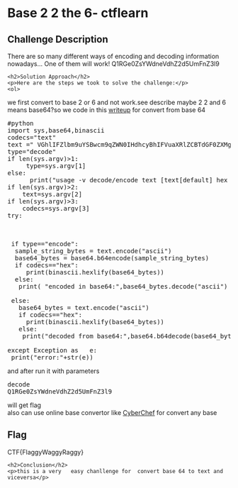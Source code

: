 
<!DOCTYPE html>
<html>

<body>
    <h1>Base 2 2 the 6- ctflearn</h1>
    <h2>Challenge Description</h2>
    <p> There are so many different ways of encoding and decoding information nowadays... One of them will work! Q1RGe0ZsYWdneVdhZ2d5UmFnZ3l9
</p>
 
    <h2>Solution Approach</h2>
    <p>Here are the steps we took to solve the challenge:</p>
    <ol>
we first convert to base 2 or 6 and not work.see describe maybe 2 2 and 6 means base64?so  we   code in this  <a href="https://cybersecctf.github.io/blog/2024/googlectf/beginners-quest/0000/0/writeup1.md">writeup</a> for convert from base 64
<pre>
#python
import sys,base64,binascii
codecs="text"
text =" VGhlIFZlbm9uYSBwcm9qZWN0IHdhcyBhIFVuaXRlZCBTdGF0ZXMgY291bnRlcmludGVsbGlnZW5jZSBwcm9ncmFtIGluaXRpYXRlZCBkdXJpbmcgV29ybGQgV2FyIElJLg=="
type="decode"
if len(sys.argv)>1:
     type=sys.argv[1]
else:
      print("usage -v decode/encode text [text[default] hex base64]")
if len(sys.argv)>2:
    text=sys.argv[2]
if len(sys.argv)>3:
    codecs=sys.argv[3]       
try:

 
 
 if type=="encode":
  sample_string_bytes = text.encode("ascii") 
  base64_bytes = base64.b64encode(sample_string_bytes) 
  if codecs=="hex":
     print(binascii.hexlify(base64_bytes))
  else:  
   print( "encoded in base64:",base64_bytes.decode("ascii") )
 
 else:
   base64_bytes = text.encode("ascii") 
   if codecs=="hex":
     print(binascii.hexlify(base64_bytes))
   else: 
    print("decoded from base64:",base64.b64decode(base64_bytes) )
 
except Exception as   e:
 print("error:"+str(e)) 
</pre>
and after run it with parameters <pre>decode Q1RGe0ZsYWdneVdhZ2d5UmFnZ3l9</pre>    will get flag   
 also can use online base convertor like   <a href="https://gchq.github.io/CyberChef/">CyberChef</a> for convert any base
    </ol>
<br>
    <h2>Flag</h2>
    <p class="flag">CTF{FlaggyWaggyRaggy}
</p>

    <h2>Conclusion</h2>
    <p>this is a very   easy chanllenge for  convert base 64 to text and viceversa</p>
</body>
</html>




